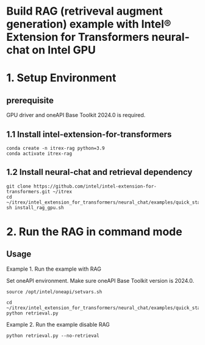 
# Build RAG (retriveval augment generation) example with Intel® Extension for Transformers neural-chat on Intel GPU

# 1. Setup Environment

## prerequisite
GPU driver and oneAPI Base Toolkit 2024.0 is required.

## 1.1 Install intel-extension-for-transformers

```
conda create -n itrex-rag python=3.9
conda activate itrex-rag
```

## 1.2 Install neural-chat and retrieval dependency

```
git clone https://github.com/intel/intel-extension-for-transformers.git ~/itrex
cd ~/itrex/intel_extension_for_transformers/neural_chat/examples/quick_start/rag
sh install_rag_gpu.sh
```

# 2. Run the RAG in command mode

## Usage

Example 1. Run the example with RAG

Set oneAPI environment. Make sure oneAPI Base Toolkit version is 2024.0.

```
source /opt/intel/oneapi/setvars.sh

cd ~/itrex/intel_extension_for_transformers/neural_chat/examples/quick_start/rag
python retrieval.py
```

Example 2. Run the example disable RAG

```
python retrieval.py --no-retrieval
```
